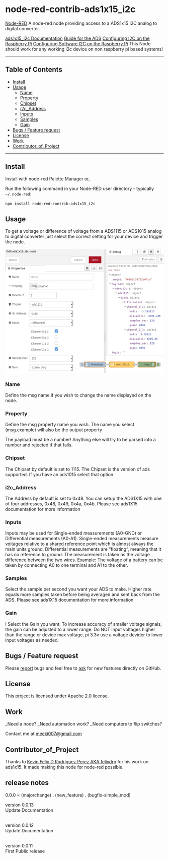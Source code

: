 node-red-contrib-ads1x15_i2c
==================================


<a href="http://nodered.org" target="_new">Node-RED</a> A node-red node providing access to a ADS1x15 I2C analog to digital converter.

<a href="https://github.com/meeki007/node-red-contrib-ads1x15_i2c" target="_blank">ads1x15_i2c Documentation</a>
<a href="https://www.best-microcontroller-projects.com/ads1115.html" target="_blank">Guide for the ADS</a>
<a href="https://github.com/fivdi/i2c-bus/blob/HEAD/doc/raspberry-pi-i2c.md" target="_blank">Configuring I2C on the Raspberry Pi</a>
<a href="https://github.com/fivdi/i2c-bus/blob/HEAD/doc/raspberry-pi-software-i2c.md" target="_blank">Configuring Software I2C on the Raspberry Pi</a>
This Node should work for any working i2c device on non raspberry pi based systems!

---

## Table of Contents
* [Install](#install)
* [Usage](#usage)
  * [Name](#Name)
  * [Property](#Property)
  * [Chipset](#Chipset)
  * [i2c_Address](#i2c_Address)
  * [Inputs](#Inputs)
  * [Samples](#Round_Output)
  * [Gain](#Gain)
* [Bugs / Feature request](#bugs--feature-request)
* [License](#license)
* [Work](#work)
* [Contributor_of_Project](#Contributor_of_Project)

---

## Install

Install with node-red Palette Manager or,

Run the following command in your Node-RED user directory - typically `~/.node-red`:

```
npm install node-red-contrib-ads1x15_i2c
```


## Usage

To get a voltage or difference of voltage from a ADS1115 or ADS1015 analog to digital converter just select the correct setting for your device and trigger the node.

![example1.jpg](./doc/example1.jpg)


### Name

Define the msg name if you wish to change the name displayed on the node.

### Property

Define the msg property name you wish. The name you select (msg.example) will also be the output property</p>
The payload must be a number! Anything else will try to be parsed into a number and rejected if that fails.

### Chipset

The Chipset by default is set to 1115. The Chipset is the version of ads supported. If you have an ads1015 select that option.

### i2c_Address

The Address by default is set to 0x48. You can setup the ADS1X15 with one of four addresses, 0x48, 0x49, 0x4a, 0x4b. Please see ads1X15 documentation for more information

### Inputs

Inputs may be used for Single-ended measurements (A0-GND) or Differential measurements (A0-A1). Single-ended measurements measure voltages relative to a shared reference point which is almost always the main units ground. Differential measurements are “floating”, meaning that it has no reference to ground. The measurement is taken as the voltage difference between the two wires. Example: The voltage of a battery can be taken by connecting A0 to one terminal and A1 to the other.

### Samples

Select the sample per second you want your ADS to make. Higher rate equals more samples taken before being averaged and sent back from the ADS. Please see ads1X15 documentation for more information

### Gain

I  Select the Gain you want. To increase accuracy of smaller voltage signals, the gain can be adjusted to a lower range. Do NOT input voltages higher than the range or device max voltage, pi 3.3v use a voltage devider to lower input voltages as needed.



## Bugs / Feature request
Please [report](https://github.com/meeki007/node-red-contrib-ads1x15_i2c/issues) bugs and feel free to [ask](https://github.com/node-red-contrib-ads1x15_i2c/issues) for new features directly on GitHub.


## License
This project is licensed under [Apache 2.0](http://www.apache.org/licenses/LICENSE-2.0) license.


## Work
_Need a node?
_Need automation work?
_Need computers to flip switches?

Contact me at meeki007@gmail.com


## Contributor_of_Project

Thanks to [Kevin Felix D Rodriguez Perez AKA felixdrp](https://github.com/felixdrp/ads1x15) for his work on ads1x15. It made making this node for node-red possible.
<br>

## release notes ##
0.0.0 = (majorchange) . (new_feature) . (bugfix-simple_mod)

version 0.0.13
<br>
Update Documentation
<br>
<br>

version 0.0.12
<br>
Update Documentation
<br>
<br>

version 0.0.11
<br>
First Public release
<br>
<br>

